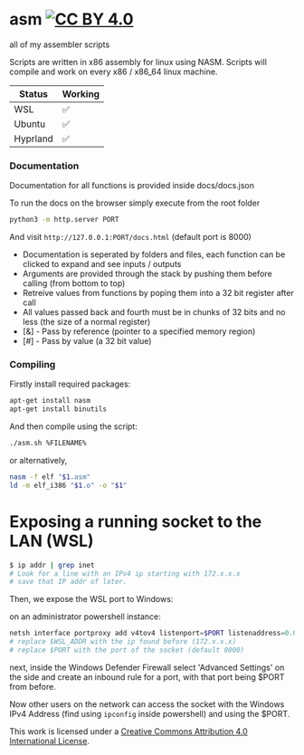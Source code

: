# asm [![CC BY 4.0][cc-by-shield]][cc-by]

all of my assembler scripts

Scripts are written in x86 assembly for linux using NASM. Scripts will compile and work on every x86 / x86_64 linux machine.

| Status | Working |
|----------|-------|
| WSL | ✅ |
| Ubuntu | ✅ |
| Hyprland | ✅ |

### Documentation

Documentation for all functions is provided inside docs/docs.json

To run the docs on the browser simply execute from the root folder

```bash
python3 -m http.server PORT
```

And visit `http://127.0.0.1:PORT/docs.html` (default port is 8000)

- Documentation is seperated by folders and files, each function can be clicked to expand and see inputs / outputs
- Arguments are provided through the stack by pushing them before calling (from bottom to top)
- Retreive values from functions by poping them into a 32 bit register after call
- All values passed back and fourth must be in chunks of 32 bits and no less (the size of a normal register)
- [&] - Pass by reference (pointer to a specified memory region)
- [#] - Pass by value (a 32 bit value)

### Compiling

Firstly install required packages:
```bash
apt-get install nasm
apt-get install binutils
```
And then compile using the script:
```bash
./asm.sh %FILENAME%
```
or alternatively,
```bash
nasm -f elf "$1.asm"
ld -m elf_i386 "$1.o" -o "$1"
```

# Exposing a running socket to the LAN (WSL)

```bash
$ ip addr | grep inet
# Look for a line with an IPv4 ip starting with 172.x.x.x
# save that IP addr of later.
```
Then, we expose the WSL port to Windows:

on an administrator powershell instance:
```powershell
netsh interface portproxy add v4tov4 listenport=$PORT listenaddress=0.0.0.0 connectport=$PORT connectaddress=$WSL_ADDR
# replace $WSL_ADDR with the ip found before (172.x.x.x)
# replace $PORT with the port of the socket (default 8000)
```

next, inside the Windows Defender Firewall select 'Advanced Settings' on the side and create an inbound rule for a port, with that port being $PORT from before.

Now other users on the network can access the socket with the Windows IPv4 Address (find using `ipconfig` inside powershell) and using the $PORT.

[cc-by]: http://creativecommons.org/licenses/by/4.0/
[cc-by-shield]: https://img.shields.io/badge/License-CC%20BY%204.0-lightgrey.svg
This work is licensed under a [Creative Commons Attribution 4.0 International License][cc-by].
